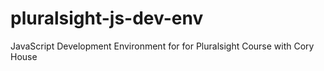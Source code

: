 # pluralsight-js-dev-env
JavaScript Development Environment for for Pluralsight Course with Cory House
